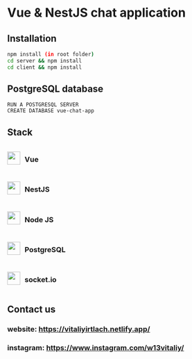 # Vue & NestJS chat application 
## Installation
```bash
npm install (in root folder)
cd server && npm install 
cd client && npm install 
```

## PostgreSQL database
```
RUN A POSTGRESQL SERVER
CREATE DATABASE vue-chat-app
```

## Stack
<div align="center" style="display: flex; align-items: center;">
<img width="30px" src="https://miro.medium.com/max/400/1*wqYF-8Dmh7LhtLkKfERc3Q.png" />   
<h3 style="margin-left: 10px;">Vue</h3>
</div>

<div align="center" style="margin-top: 10px; display: flex; align-items: center;">
<img width="30px" src="https://hsto.org/getpro/habr/post_images/d11/98b/ac8/d1198bac8e4ced0d89d5e5983061f418.png" />   
<h3 style="margin-left: 10px;">NestJS</h3>
</div>
 
<div align="center" style="margin-top: 10px; display: flex; align-items: center;">
<img width="30px" src="https://cdn.iconscout.com/icon/free/png-512/nodejs-2-226035.png" />   
<h3 style="margin-left: 10px;">Node JS</h3>
</div>

<div align="center" style="margin-top: 10px; display: flex; align-items: center;">
<img width="30px" src="https://cdn.iconscout.com/icon/free/png-512/postgresql-11-1175122.png" />   
<h3 style="margin-left: 10px;">PostgreSQL</h3>
</div>

<div align="center" style="margin-top: 10px; margin-bottom: 10px; display: flex; align-items: center;">
<img width="30px" src="https://upload.wikimedia.org/wikipedia/commons/9/96/Socket-io.svg" />   
<h3 style="margin-left: 10px;">socket.io</h3>
</div>
   

## Contact us
### website: https://vitaliyirtlach.netlify.app/
### instagram: https://www.instagram.com/w13vitaliy/